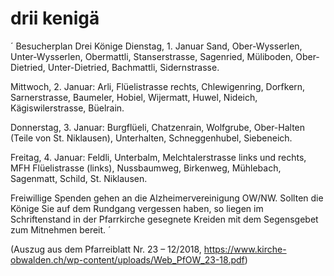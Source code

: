 # drii kenigä

´
Besucherplan Drei Könige
Dienstag, 1. Januar
Sand, Ober-Wysserlen, 
Unter-Wysserlen, 
Obermattli, 
Stanserstrasse, 
Sagenried, 
Müliboden, 
Ober-Dietried, 
Unter-Dietried, 
Bachmattli, 
Sidernstrasse.

Mittwoch, 2. Januar: 
Arli, 
Flüelistrasse rechts, 
Chlewigenring,
Dorfkern, 
Sarnerstrasse, 
Baumeler, 
Hobiel,
Wijermatt, 
Huwel, 
Nideich, 
Kägiswilerstrasse, 
Büelrain.

Donnerstag, 3. Januar: 
Burgflüeli, 
Chatzenrain, 
Wolfgrube, 
Ober-Halten (Teile von St. Niklausen), 
Unterhalten, 
Schneggenhubel, 
Siebeneich.

Freitag, 4. Januar: 
Feldli, 
Unterbalm, 
Melchtalerstrasse links und rechts, 
MFH Flüelistrasse (links), 
Nussbaumweg, 
Birkenweg, 
Mühlebach, 
Sagenmatt, 
Schild, 
St. Niklausen.

Freiwillige Spenden gehen an die Alzheimervereinigung OW/NW.
Sollten die Könige Sie auf dem Rundgang vergessen haben,
so liegen im Schriftenstand in der Pfarrkirche gesegnete Kreiden mit dem Segensgebet zum Mitnehmen bereit.
´

(Auszug aus dem Pfarreiblatt Nr. 23 – 12/2018, https://www.kirche-obwalden.ch/wp-content/uploads/Web_PfOW_23-18.pdf)

